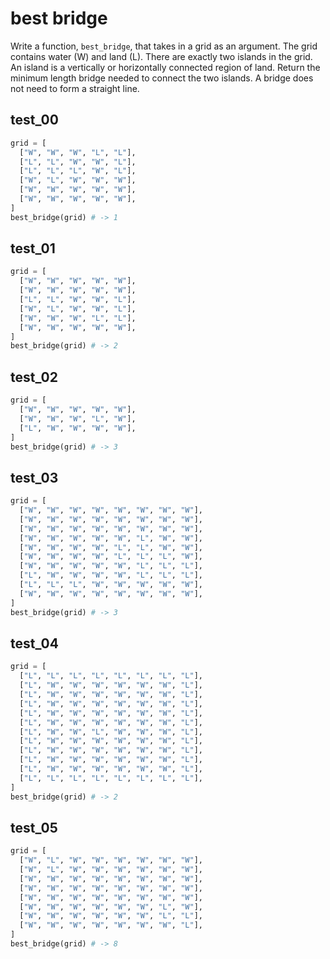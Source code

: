 # best bridge

Write a function, `best_bridge`, that takes in a grid as an argument. The grid contains water (W) and land (L). There are exactly two islands in the grid. An island is a vertically or horizontally connected region of land. Return the minimum length bridge needed to connect the two islands. A bridge does not need to form a straight line.

## test_00

```python
grid = [
  ["W", "W", "W", "L", "L"],
  ["L", "L", "W", "W", "L"],
  ["L", "L", "L", "W", "L"],
  ["W", "L", "W", "W", "W"],
  ["W", "W", "W", "W", "W"],
  ["W", "W", "W", "W", "W"],
]
best_bridge(grid) # -> 1
```

## test_01

```python
grid = [
  ["W", "W", "W", "W", "W"],
  ["W", "W", "W", "W", "W"],
  ["L", "L", "W", "W", "L"],
  ["W", "L", "W", "W", "L"],
  ["W", "W", "W", "L", "L"],
  ["W", "W", "W", "W", "W"],
]
best_bridge(grid) # -> 2
```

## test_02

```python
grid = [
  ["W", "W", "W", "W", "W"],
  ["W", "W", "W", "L", "W"],
  ["L", "W", "W", "W", "W"],
]
best_bridge(grid) # -> 3
```

## test_03

```python
grid = [
  ["W", "W", "W", "W", "W", "W", "W", "W"],
  ["W", "W", "W", "W", "W", "W", "W", "W"],
  ["W", "W", "W", "W", "W", "W", "W", "W"],
  ["W", "W", "W", "W", "W", "L", "W", "W"],
  ["W", "W", "W", "W", "L", "L", "W", "W"],
  ["W", "W", "W", "W", "L", "L", "L", "W"],
  ["W", "W", "W", "W", "W", "L", "L", "L"],
  ["L", "W", "W", "W", "W", "L", "L", "L"],
  ["L", "L", "L", "W", "W", "W", "W", "W"],
  ["W", "W", "W", "W", "W", "W", "W", "W"],
]
best_bridge(grid) # -> 3
```

## test_04

```python
grid = [
  ["L", "L", "L", "L", "L", "L", "L", "L"],
  ["L", "W", "W", "W", "W", "W", "W", "L"],
  ["L", "W", "W", "W", "W", "W", "W", "L"],
  ["L", "W", "W", "W", "W", "W", "W", "L"],
  ["L", "W", "W", "W", "W", "W", "W", "L"],
  ["L", "W", "W", "W", "W", "W", "W", "L"],
  ["L", "W", "W", "L", "W", "W", "W", "L"],
  ["L", "W", "W", "W", "W", "W", "W", "L"],
  ["L", "W", "W", "W", "W", "W", "W", "L"],
  ["L", "W", "W", "W", "W", "W", "W", "L"],
  ["L", "W", "W", "W", "W", "W", "W", "L"],
  ["L", "L", "L", "L", "L", "L", "L", "L"],
]
best_bridge(grid) # -> 2
```

## test_05

```python
grid = [
  ["W", "L", "W", "W", "W", "W", "W", "W"],
  ["W", "L", "W", "W", "W", "W", "W", "W"],
  ["W", "W", "W", "W", "W", "W", "W", "W"],
  ["W", "W", "W", "W", "W", "W", "W", "W"],
  ["W", "W", "W", "W", "W", "W", "W", "W"],
  ["W", "W", "W", "W", "W", "W", "L", "W"],
  ["W", "W", "W", "W", "W", "W", "L", "L"],
  ["W", "W", "W", "W", "W", "W", "W", "L"],
]
best_bridge(grid) # -> 8
```
